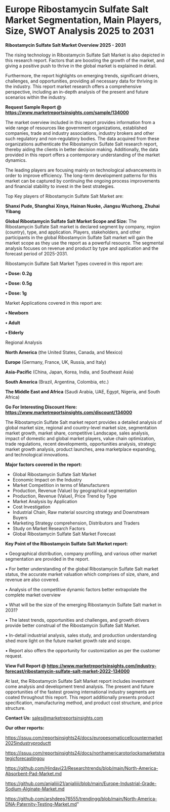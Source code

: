 # Europe Ribostamycin Sulfate Salt Market Segmentation, Main Players, Size, SWOT Analysis 2025 to 2031

<Strong> Ribostamycin Sulfate Salt Market Overview 2025 - 2031</strong>

The rising technology in Ribostamycin Sulfate Salt Market is also depicted in this research report. Factors that are boosting the growth of the market, and giving a positive push to thrive in the global market is explained in detail.

Furthermore, the report highlights on emerging trends, significant drivers, challenges, and opportunities, providing all necessary data for thriving in the industry. This report market research offers a comprehensive perspective, including an in-depth analysis of the present and future scenarios within the industry.

<strong>Request Sample Report @ <a href=https://www.marketreportsinsights.com/sample/134000>https://www.marketreportsinsights.com/sample/134000</a></strong>

The market overview included in this report provides information from a wide range of resources like government organizations, established companies, trade and industry associations, industry brokers and other such regulatory and non-regulatory bodies. The data acquired from these organizations authenticate the Ribostamycin Sulfate Salt research report, thereby aiding the clients in better decision making. Additionally, the data provided in this report offers a contemporary understanding of the market dynamics.

The leading players are focusing mainly on technological advancements in order to improve efficiency. The long-term development patterns for this market can be captured by continuing the ongoing process improvements and financial stability to invest in the best strategies.

Top Key players of Ribostamycin Sulfate Salt Market are:

<strong>Shanxi Pude, Shanghai Xinya, Hainan Nuoke, Jiangsu Wuzhong, Zhuhai Yibang</strong>

<strong><b>Global Ribostamycin Sulfate Salt Market Scope and Size:</b></strong>
The Ribostamycin Sulfate Salt market is declared segment by company, region (country), type, and application. Players, stakeholders, and other participants in the global Ribostamycin Sulfate Salt market will gain the market scope as they use the report as a powerful resource. The segmental analysis focuses on revenue and product by type and application and the forecast period of 2025-2031.

Ribostamycin Sulfate Salt Market Types covered in this report are:

<strong>• Dose: 0.2g

• Dose: 0.5g

• Dose: 1g</strong>

Market Applications covered in this report are:

<strong>• Newborn

• Adult

• Elderly</strong> 

Regional Analysis

<strong>North America</strong> (the United States, Canada, and Mexico)

<strong>Europe</strong> (Germany, France, UK, Russia, and Italy)

<strong>Asia-Pacific</strong> (China, Japan, Korea, India, and Southeast Asia)

<strong>South America</strong> (Brazil, Argentina, Colombia, etc.)

<strong>The Middle East and Africa</strong> (Saudi Arabia, UAE, Egypt, Nigeria, and South Africa)

<strong>Go For Interesting Discount Here: <a href=https://www.marketreportsinsights.com/discount/134000>https://www.marketreportsinsights.com/discount/134000</a></strong>

The Ribostamycin Sulfate Salt market report provides a detailed analysis of global market size, regional and country-level market size, segmentation market growth, market share, competitive Landscape, sales analysis, impact of domestic and global market players, value chain optimization, trade regulations, recent developments, opportunities analysis, strategic market growth analysis, product launches, area marketplace expanding, and technological innovations.

<strong><b>Major factors covered in the report:</b></strong>
<ul>
  <li>Global Ribostamycin Sulfate Salt Market </li>
  <li>Economic Impact on the Industry</li>
  <li>Market Competition in terms of Manufacturers</li>
  <li>Production, Revenue (Value) by geographical segmentation</li>
  <li>Production, Revenue (Value), Price Trend by Type</li>
  <li>Market Analysis by Application</li>
  <li>Cost Investigation</li>
  <li>Industrial Chain, Raw material sourcing strategy and Downstream Buyers</li>
  <li>Marketing Strategy comprehension, Distributors and Traders</li>
  <li>Study on Market Research Factors</li>
  <li>Global Ribostamycin Sulfate Salt Market Forecast</li>
</ul>

<strong><b>Key Point of the Ribostamycin Sulfate Salt Market report:</b></strong>

• Geographical distribution, company profiling, and various other market segmentation are provided in the report.

• For better understanding of the global Ribostamycin Sulfate Salt market status, the accurate market valuation which comprises of size, share, and revenue are also covered.

• Analysis of the competitive dynamic factors better extrapolate the complete market overview

• What will be the size of the emerging Ribostamycin Sulfate Salt market in 2031?

• The latest trends, opportunities and challenges, and growth drivers provide better construal of the Ribostamycin Sulfate Salt Market.

• In-detail industrial analysis, sales study, and production understanding shed more light on the future market growth rate and scope.

• Report also offers the opportunity for customization as per the customer request.

<strong><b>View Full Report @ <a href=https://www.marketreportsinsights.com/industry-forecast/ribostamycin-sulfate-salt-market-2022-134000>https://www.marketreportsinsights.com/industry-forecast/ribostamycin-sulfate-salt-market-2022-134000</a></b></strong>


At last, the Ribostamycin Sulfate Salt Market report includes investment come analysis and development trend analysis. The present and future opportunities of the fastest growing international industry segments are coated throughout this report. This report additionally presents product specification, manufacturing method, and product cost structure, and price structure.

<strong>Contact Us:</strong>
sales@marketreportsinsights.com

<strong>Our other reports:</strong>

<a href=https://issuu.com/reportsinsights24/docs/europesomaticcellcountermarket2025industryproductt>https://issuu.com/reportsinsights24/docs/europesomaticcellcountermarket2025industryproductt</a>

<a href=https://issuu.com/reportsinsights24/docs/northamericarotorlocksmarketstrategicforecastingou>https://issuu.com/reportsinsights24/docs/northamericarotorlocksmarketstrategicforecastingou</a>

<a href=https://github.com/Hindavi23/Researchtrends/blob/main/North-America-Absorbent-Pad-Market.md>https://github.com/Hindavi23/Researchtrends/blob/main/North-America-Absorbent-Pad-Market.md</a>

<a href=https://github.com/anjaliiii21/anjaliiii/blob/main/Europe-Industrial-Grade-Sodium-Alginate-Market.md>https://github.com/anjaliiii21/anjaliiii/blob/main/Europe-Industrial-Grade-Sodium-Alginate-Market.md</a>

<a href=https://github.com/arshdeep76555/trendingg/blob/main/North-America-DNA-Paternity-Testing-Market.md>https://github.com/arshdeep76555/trendingg/blob/main/North-America-DNA-Paternity-Testing-Market.md</a>"
